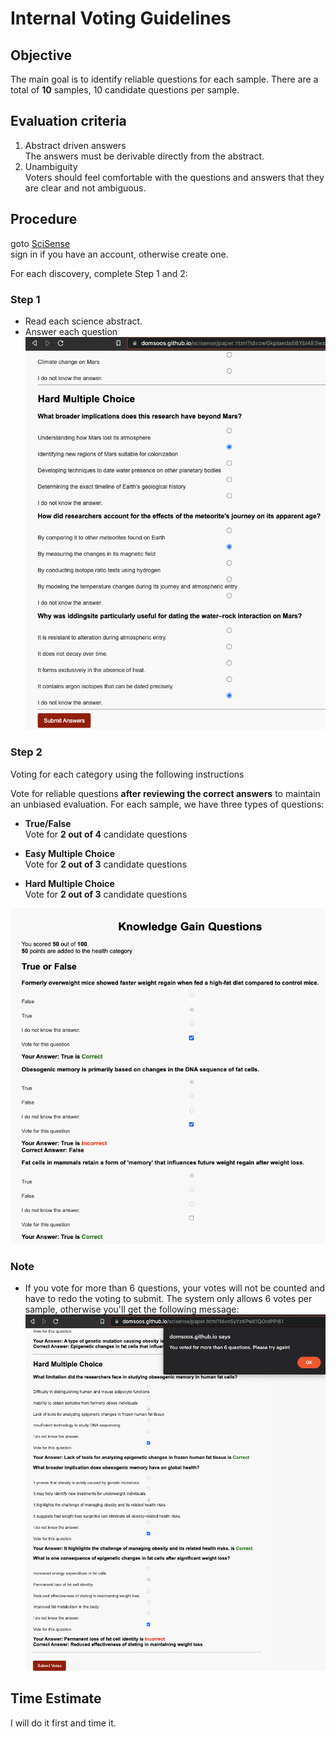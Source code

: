 # Internal Voting Guidelines

## Objective 
The main goal is to identify reliable questions for each sample. There are a total of **10** samples, 10 candidate questions per sample. 

## Evaluation criteria
1. Abstract driven answers     
  The answers must be derivable directly from the abstract.
2. Unambiguity    
  Voters should feel comfortable with the questions and answers that they are clear and not ambiguous. 

## Procedure

goto [SciSense](https://domsoos.github.io/scisense/index.html)    
sign in if you have an account, otherwise create one.

For each discovery, complete Step 1 and 2:
### Step 1
- Read each science abstract. 
- Answer each question
![Step 1. Answering each question](./imgs/step1.png)

### Step 2
Voting for each category using the following instructions   

Vote for reliable questions **after reviewing the correct answers** to maintain an unbiased evaluation. For each sample, we have three types of questions:
- **True/False**   
Vote for **2 out of 4** candidate questions

- **Easy Multiple Choice**   
Vote for **2 out of 3** candidate questions

- **Hard Multiple Choice**   
Vote for **2 out of 3** candidate questions

![Step 2. Vote for two questions in each category](./imgs/step2.png)

### Note  
- If you vote for more than 6 questions, your votes will not be counted and have to redo the voting to submit. 
The system only allows 6 votes per sample, otherwise you'll get the following message: 
![Voting Error Message](./imgs/vote-error.png)

## Time Estimate

I will do it first and time it. 



